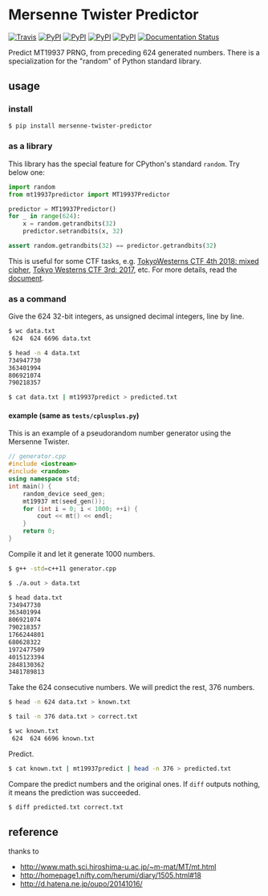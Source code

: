 # Mersenne Twister Predictor

[![Travis](https://img.shields.io/travis/kmyk/mersenne-twister-predictor.svg)](https://travis-ci.org/kmyk/mersenne-twister-predictor)
[![PyPI](https://img.shields.io/pypi/l/mersenne-twister-predictor.svg)](#)
[![PyPI](https://img.shields.io/pypi/pyversions/mersenne-twister-predictor.svg)](#)
[![PyPI](https://img.shields.io/pypi/status/mersenne-twister-predictor.svg)](#)
[![PyPI](https://img.shields.io/pypi/v/mersenne-twister-predictor.svg)](https://pypi.python.org/pypi/mersenne-twister-predictor)
[![Documentation Status](https://readthedocs.org/projects/mersenne-twister-predictor/badge/?version=latest)](https://mersenne-twister-predictor.readthedocs.io/en/latest/?badge=latest)

Predict MT19937 PRNG, from preceding 624 generated numbers. There is a specialization for the "random" of Python standard library.

## usage

### install

``` sh
$ pip install mersenne-twister-predictor
```

### as a library

This library has the special feature for CPython's standard `random`.
Try below one:

``` python
import random
from mt19937predictor import MT19937Predictor

predictor = MT19937Predictor()
for _ in range(624):
    x = random.getrandbits(32)
    predictor.setrandbits(x, 32)

assert random.getrandbits(32) == predictor.getrandbits(32)
```

This is useful for some CTF tasks, e.g. [TokyoWesterns CTF 4th 2018: mixed cipher](https://ctftime.org/task/6514), [Tokyo Westerns CTF 3rd: 2017](https://ctftime.org/task/4546), etc.
For more details, read the [document](https://mersenne-twister-predictor.readthedocs.io/en/latest/).

### as a command

Give the 624 32-bit integers, as unsigned decimal integers, line by line.

``` sh
$ wc data.txt
 624  624 6696 data.txt

$ head -n 4 data.txt
734947730
363401994
806921074
790218357

$ cat data.txt | mt19937predict > predicted.txt
```

#### example (same as `tests/cplusplus.py`)

This is an example of a pseudorandom number generator using the Mersenne Twister.

``` c++
// generator.cpp
#include <iostream>
#include <random>
using namespace std;
int main() {
    random_device seed_gen;
    mt19937 mt(seed_gen());
    for (int i = 0; i < 1000; ++i) {
        cout << mt() << endl;
    }
    return 0;
}
```

Compile it and let it generate 1000 numbers.

``` sh
$ g++ -std=c++11 generator.cpp

$ ./a.out > data.txt

$ head data.txt
734947730
363401994
806921074
790218357
1766244801
680628322
1972477509
4015123394
2848130362
3481789813
```

Take the 624 consecutive numbers.  We will predict the rest, 376 numbers.

``` sh
$ head -n 624 data.txt > known.txt

$ tail -n 376 data.txt > correct.txt

$ wc known.txt
 624  624 6696 known.txt
```

Predict.

``` sh
$ cat known.txt | mt19937predict | head -n 376 > predicted.txt
```

Compare the predict numbers and the original ones.
If `diff` outputs nothing, it means the prediction was succeeded.

``` sh
$ diff predicted.txt correct.txt
```

## reference

thanks to

-   <http://www.math.sci.hiroshima-u.ac.jp/~m-mat/MT/mt.html>
-   <http://homepage1.nifty.com/herumi/diary/1505.html#18>
-   <http://d.hatena.ne.jp/oupo/20141016/>
